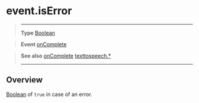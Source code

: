 # event.isError

> --------------------- ------------------------------------------------------------------------------------------
> __Type__              [Boolean](https://docs.coronalabs.com/api/type/Boolean.html)

> __Event__             [onComplete](/plugin/texttospeech/event/onComplete/index.md)

> __See also__          [onComplete](/plugin/texttospeech/event/onComplete/index.md)
>						[texttospeech.*](/plugin/texttospeech/index.md)
> --------------------- ------------------------------------------------------------------------------------------

## Overview

[Boolean](https://docs.coronalabs.com/api/type/Boolean.html) of `true` in case of an error.